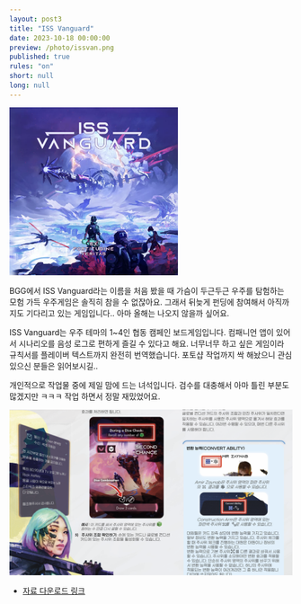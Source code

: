 ```yaml
---
layout: post3
title: "ISS Vanguard"
date: 2023-10-18 00:00:00
preview: /photo/issvan.png
published: true
rules: "on"
short: null
long: null
---
```



<img src="/photo/issvan.png" width="300">

BGG에서 ISS Vanguard라는 이름을 처음 봤을 때 가슴이 두근두근
우주를 탐험하는 모험 가득 우주게임은 솔직히 참을 수 없잖아요.
그래서 뒤늦게 펀딩에 참여해서 아직까지도 기다리고 있는 게임입니다.. 아마 올해는 나오지 않을까 싶어요.

ISS Vanguard는 우주 테마의 1~4인 협동 캠페인 보드게임입니다. 컴패니언 앱이 있어서 시나리오를 음성 로그로 편하게 즐길 수 있다고 해요.
너무너무 하고 싶은 게임이라 규칙서를 플레이버 텍스트까지 완전히 번역했습니다. 
포토샵 작업까지 싹 해놨으니 관심 있으신 분들은 읽어보시길..

개인적으로 작업물 중에 제일 맘에 드는 녀석입니다. 검수를 대충해서 아마 틀린 부분도 많겠지만 ㅋㅋㅋ 작업 하면서 정말 재밌었어요.

<img src="/photo/issvan1.png" width="800">

- [자료 다운로드 링크](https://drive.google.com/file/d/1qQu4gLK4YsdcWPtlxQjmap2RRrk6bU6m/view?usp=sharing)